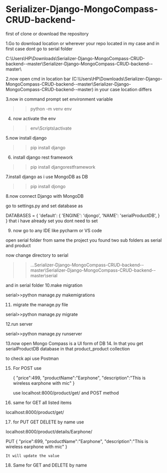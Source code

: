 # Serializer-Django-MongoCompass-CRUD-backend-


first of clone or download the repository

1.Go to download location or wherever your repo located in my case and in first case dont go to serial folder
  
  C:\Users\HP\Downloads\Serializer-Django-MongoCompass-CRUD-backend--master\Serializer-Django-MongoCompass-CRUD-backend--master\
  
2.now open cmd in location bar (C:\Users\HP\Downloads\Serializer-Django-MongoCompass-CRUD-backend--master\Serializer-Django-MongoCompass-CRUD-backend--master\)
in your case location differs

3.now in command prompt set environment variable

  >>python -m venv env
  
4. now activate the env
  
  >>env\Scripts\activate
  
5.now install django
  
   >>pip install django
   
6. install django rest framework
  
  >>pip install djangorestframework
  

7.install django as i use MongoDB as DB 
  
  >>pip install djongo

8.now connect Django with MongoDB

go to settings.py
  and set database as
  
  DATABASES = {
    'default': {
        'ENGINE': 'djongo',
        'NAME': 'serialProductDB',
    }
}
   that i have already set
 you dont need to set
 
9. now go to any IDE like pycharm or VS code


open serial folder from same the project
 you found two sub folders as serial and product
 
 now change directory to serial
>>...Serializer-Django-MongoCompass-CRUD-backend--master\Serializer-Django-MongoCompass-CRUD-backend--master\serial 

and
in serial folder
10.make migration
  
  serial>>python manage.py makemigrations

11. migrate the manage.py file
  
  serial>>python manage.py migrate

12.run server 
  
   serial>>python manage.py runserver
   
13.now open Mongo Compass is a UI form of DB
14. In that you get serialProductDB database 
in that product_product collection

to check api use Postman

15. For POST use 
    
    {
        "price":499,
        "productName":"Earphone",
        "description":"This is wireless earphone with mic"
    }
    
    use localhost:8000/product/get/ and POST method
  
 16. same for GET all listed items
  
  localhost:8000/product/get/
  
17. for PUT GET DELETE by name use
  
  localhost:8000/product/details/Earphone/
  
  PUT
       {
        "price":699,
        "productName":"Earphone",
        "description":"This is wireless earphone with mic"
    }
    
    It will update the value
    
 18. Same for GET and DELETE by name
  
  
    

 
